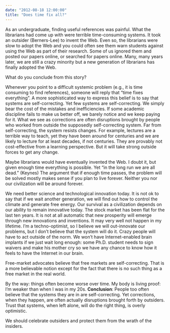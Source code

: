 ```yaml
---
date: "2012-08-18 12:00:00"
title: "Does time fix all?"
---
```




As an undergraduate, finding useful references was painful. What the librarians had come up with were terrible time-consuming systems. It took an outsider (Berners-Lee) to invent the Web. Even so, the librarians were slow to adopt the Web and you could often see them warn students against using the Web as part of their research. Some of us ignored them and posted our papers online, or searched for papers online. Many, many years later, we are still a crazy minority but a new generation of librarians has finally adopted the Web.

What do you conclude from this story?

Whenever you point to a difficult systemic problem (e.g., it is time consuming to find references), someone will reply that &ldquo;time fixes everything&rdquo;. A more sophisticated way to express this belief is to say that systems are self-correcting.
Yet few systems are self-correcting. We simply bear the cost of the mistakes and inefficiencies. If some academic discipline fails to make us better off, we barely notice and we keep paying for it. What we see as corrections are often disruptions brought by people who worked from outside the supposedly self-correcting system.
Far from self-correcting, the system resists changes. For example, lectures are a terrible way to teach, yet they have been around for centuries and we are likely to lecture for at least decades, if not centuries. They are provably not cost-effective from a learning perspective. But it will take strong outside forces to get any change.

Maybe librarians would have eventually invented the Web. I doubt it, but given enough time everything is possible. Yet &ldquo;in the long run we are all dead.&rdquo; (Keynes) The argument that if enough time passes, the problem will be solved mostly makes sense if you plan to live forever. Neither you nor our civilization will be around forever.

We need better science and technological innovation today. It is not ok to say that if we wait another generation, we will find out how to control the climate and generate free energy. Our survival as a civilization depends on our ability to remain innovative today.
The stock market has been flat for the last ten years. It is not at all automatic that new prosperity will emerge through new innovations and inventions. It may very well not happen in my lifetime. I&rsquo;m a techno-optimist, so I believe we will out-innovate our problems, but I don&rsquo;t believe that the system will do it. Crazy people will have to act outside of the norm. We won&rsquo;t have Internet-enabled brain implants if we just wait long enough: some Ph.D. student needs to sign waivers and make his mother cry so we have any chance to know how it feels to have the Internet in our brain.

Free-market advocates believe that free markets are self-correcting. That is a more believable notion except for the fact that there is no such thing as a free market in the real world.

By the way: things often become worse over time. My body is living proof: I&rsquo;m weaker than when I was in my 20s.
__Conclusion__: People too often believe that the systems they are in are self-correcting. Yet corrections, when they happen, are often actually disruptions brought forth by outsiders. Trust that systems, when left alone, will do the right thing, is overly optimistic.

We should celebrate outsiders and protect them from the wrath of the insiders.

